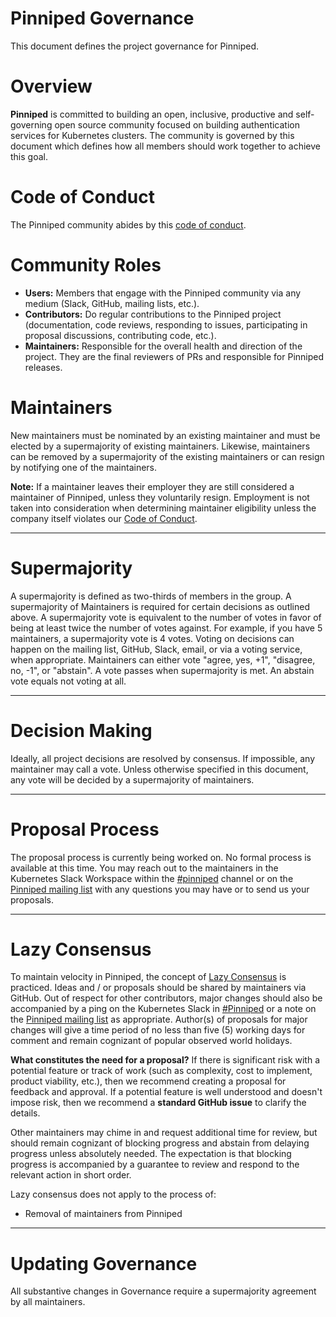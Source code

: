 # Pinniped Governance

This document defines the project governance for Pinniped.

# Overview

**Pinniped** is committed to building an open, inclusive, productive and self-governing open source community focused on building authentication services for Kubernetes clusters. The
community is governed by this document which defines how all members should work together to achieve this goal.

# Code of Conduct

The Pinniped community abides by this [code of conduct](https://github.com/vmware-tanzu/pinniped/blob/main/CODE_OF_CONDUCT.md).

# Community Roles

* **Users:** Members that engage with the Pinniped community via any medium (Slack, GitHub, mailing lists, etc.).
* **Contributors:** Do regular contributions to the Pinniped project (documentation, code reviews, responding to issues, participating in proposal discussions, contributing code, etc.).
* **Maintainers:** Responsible for the overall health and direction of the project. They are the final reviewers of PRs and responsible for Pinniped releases.

# Maintainers
New maintainers must be nominated by an existing maintainer and must be elected by a supermajority of existing maintainers. Likewise, maintainers can be removed by a supermajority of the existing maintainers or can resign by notifying one of the maintainers.

**Note:** If a maintainer leaves their employer they are still considered a maintainer of Pinniped, unless they voluntarily resign. Employment is not taken into consideration when determining maintainer eligibility unless the company itself violates our [Code of Conduct](https://github.com/vmware-tanzu/pinniped/blob/main/CODE_OF_CONDUCT.md).

---
# Supermajority
A supermajority is defined as two-thirds of members in the group. A supermajority of Maintainers is required for certain decisions as outlined above. A supermajority vote is equivalent to the number of votes in favor of being at least twice the number of votes against. For example, if you have 5 maintainers, a supermajority vote is 4 votes. Voting on decisions can happen on the mailing list, GitHub, Slack, email, or via a voting service, when appropriate. Maintainers can either vote "agree, yes, +1", "disagree, no, -1", or "abstain". A vote passes when supermajority is met. An abstain vote equals not voting at all.

---
# Decision Making
Ideally, all project decisions are resolved by consensus. If impossible, any maintainer may call a vote. Unless otherwise specified in this document, any vote will be decided by a supermajority of maintainers.

---
# Proposal Process 
The proposal process is currently being worked on. No formal process is available at this time. You may reach out to the maintainers in the Kubernetes Slack Workspace within the [#pinniped](https://kubernetes.slack.com/archives/C01BW364RJA) channel or on the [Pinniped mailing list](project-pinniped@googlegroups.com) with any questions you may have or to send us your proposals.

---
# Lazy Consensus
To maintain velocity in Pinniped, the concept of [Lazy Consensus](http://en.osswiki.info/concepts/lazy_consensus) is practiced. Ideas and / or proposals should be shared by maintainers via GitHub. Out of respect for other contributors, major changes should also be accompanied by a ping on the Kubernetes Slack in [#Pinniped](https://kubernetes.slack.com/archives/C01BW364RJA) or a note on the [Pinniped mailing list](project-pinniped@googlegroups.com) as appropriate. Author(s) of proposals for major changes will give a time period of no less than five (5) working days for comment and remain cognizant of popular observed world holidays.

**What constitutes the need for a proposal?**
If there is significant risk with a potential feature or track of work (such as complexity, cost to implement, product viability, etc.), then we recommend creating a proposal for feedback and approval. If a potential feature is well understood and doesn't impose risk, then we recommend a **standard GitHub issue** to clarify the details.

Other maintainers may chime in and request additional time for review, but should remain cognizant of blocking progress and abstain from delaying progress unless absolutely needed. The expectation is that blocking progress is accompanied by a guarantee to review and respond to the relevant action in short order.

Lazy consensus does not apply to the process of:
* Removal of maintainers from Pinniped

---
# Updating Governance
All substantive changes in Governance require a supermajority agreement by all maintainers.